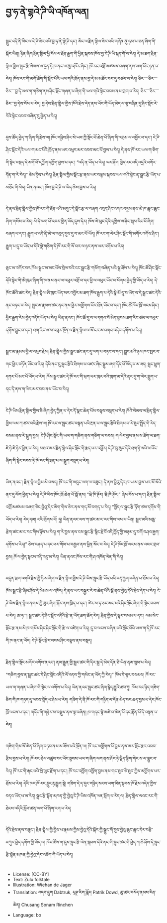 # བྱ་ཧ་ནེ་གྷའེ་ཌི་ཡི་འཁོན་ལན།

##
སྒྲུང་འདི་ནི་མིང་ལ་ངེ་ཌི་ཟེར་བའི་བྱ་ཧ་ནེ་གྷེ་ཌི་དང་། མིང་ལ་རྗིན་གྷིལ་ཟེར་བའི་གཞོན་ནུ་ཧམ་པ་ཅན་ཞིག་གི་སྐོར་ཡིན། ཉིན་ཞིག་རྗིན་གྷིལ་ཕྱི་རོལ་ལ་རྔོན་རྒྱག་གི་ཕྱིན་སྐབས་ཁོས་བྱ་ངེ་ཌི་ཡི་སྐད་གོ་བ་རེད། དེ་མ་ཐག་རྗིན་གྷིལ་གྱིས་སྦྲང་རྩི་སེམས་ལ་དྲན་ཏེ་ཁ་ནང་ལ་ཆུ་འཁོར་ཞིང་། ཁོ་རང་འགྲོ་མཚམས་བཞག་ནས་ཡག་པོར་ཉན་པ་རེད། ཁོས་རང་གི་མགོ་ཐོག་གི་སྡོང་པོའི་ཡལ་གའི་ཁྲོད་ནས་བྱ་དེ་མ་མཐོང་བར་དུ་བཙལ་བ་རེད། ཅིར་་་་་ཅིར་་་་ཅིར་་་་བྱ་དེ་ཡལ་ག་གཅིག་ནས་ཤིང་སྡོང་གཞན་པ་ཞིག་གི་ཡལ་གའི་སྟེང་བབས་ནས་གྲག་པ་རེད། ཅིར་་་་ཅིར་་་་ཅིར་་་བྱ་དེས་བོས་པ་རེད། བྱ་དེས་རྗིན་གྷིལ་གྱིས་ཁོའི་རྗེས་དེད་ནས་ཡོང་གི་ཡོད་མེད་ལ་ལྟ་བཞིན་དུ་ཤིང་སྡོང་རེ་རེའི་སྟེང་འབབ་བཞིན་དུ་ཕྱིན་པ་རེད།

##
དུས་ཚོད་ཕྱེད་ཀ་ཞིག་གི་རྗེས་ལ། ཁོང་གཉིས་ཤིང་སེ་ཡབ་ཀྱི་སྡོང་པོ་ཆེན་པོ་ཞིག་གི་འགྲམ་ལ་འབྱོར་བ་དང་། ངེ་ཌི་ཤིང་སྡོང་དེའི་ཡལ་ག་མང་པོའི་ཁྲོད་ནས་ཡར་འཕུར་མར་འབབ་མང་པོ་བྱས་པ་རེད། དེ་ནས་ཁོ་རང་ཡལ་ག་ཅིག་གི་སྟེང་བསྡད་དེ་མགོ་བོ་དཀྱོག་དཀྱོག་བྱས་པ་དང་། “འདི་ན་ཡོད་པ་རེད། ཡར་ཤོག ཁྱེད་རང་འདི་འདྲའི་འགོར་དོན་ག་རེ་རེད།” ཅེས་དྲིས་པ་རེད། རྗིན་གྷིལ་གྱིས་སྡོང་རྩ་ནས་ཡར་བལྟས་སྐབས་ཡལ་གའི་སྟེང་ན་སྦྲང་རྩི་ཡོད་པ་མཐོང་གི་མེད། ཡིན་ནའང་། ཁོས་བྱ་ངེ་ཌི་ལ་ཡིད་ཆེས་བྱས་པ་རེད།

##
དེ་ནས་རྗིན་གྷིལ་གྱིས་ཁོ་རང་གི་རྔོན་པའི་མདུང་དེ་སྡོང་རྩ་ལ་བཞག འབུད་ཤིང་འགའ་བཏུས་ནས་མེ་ཁ་ཆུང་ཆུང་ཞིག་གསོས་པ་རེད། མེ་དེ་ཡག་པོ་འབར་གྱིན་ཡོད་དུས་དེར། ཁོས་མེ་ཕུང་དེའི་དཀྱིལ་ལ་ཤིང་སྐམ་རིང་པོ་ཞིག་བཞག་པ་དང་། རྒྱུག་པ་འདི་ནི་མེ་ལ་འབུད་དུས་དུ་བ་མང་པོ་ཡོད། ཁོ་རང་ག་ལེར་ཤིང་སྡོང་གི་མགོར་འགོས་ཤིང་། རྒྱུག་པ་དུ་བ་ཡོད་པ་དེའི་སྣེ་གཅིག་དེ་ཁོ་རང་གི་སོ་བར་ལ་ཉར་ནས་ཡར་འགོས་པ་རེད།

##
ཅུང་མ་འགོར་བར་ཁོས་སྦྲང་མ་མང་པོས་བྲེལ་བའི་ངང་སྦྲང་རྩི་གསོག་བཞིན་པའི་སྒྲ་ཐོས་པ་རེད། ཁོང་ཚོ་ཤིང་སྡོང་དེའི་སྟེང་གི་ཨི་ཁུང་ཞིག་གི་ཁ་ནས་ནང་ལ་འཕུར་འགྲོ་བ་དང་ཕྱི་ལ་འཕུར་ཡོང་བ་སོགས་བྱེད་ཀྱི་ཡོད་པ་རེད། དེ་ཁོང་ཚོའི་ཚང་རེད། རྗིན་གྷིལ་ཨི་ཁུང་ཡོད་སར་འབྱོར་མ་ཐག་ཁོས་རྒྱུག་པ་དེའི་སྣེ་མོ་དུ་བ་ཡོད་ས་དེ་སྦྲང་ཚང་དེའི་ནང་བཏང་བ་རེད། སྦྲང་མ་རྣམས་ཚང་ནང་ནས་ཕྱིར་མགྱོགས་པོར་ཐོན་ཡོང་བ་དང་། ཁོང་ཚོ་ཁོང་ཁྲོ་ལངས་ཤིང་། ཕྱིར་རྒྱག་རེས་བྱེད་འདོད་ཡོད་པ་རེད། ཡིན་ནའང་། ཁོང་ཚོ་དུ་བ་ལ་དགའ་བོ་མེད་སྟབས་ཐག་རིང་ཙམ་ལ་འཕུར་དགོས་བྱུང་བ་དང་། ཐག་རིང་ལ་མ་འཕུར་སྔོན་ལ་རྗིན་གྷིལ་ལ་སོ་ངར་མ་འགའ་འདེབ་དགོས་པ་རེད།

##
སྦྲང་མ་རྣམས་ཕྱི་ལ་འཕུར་རྗེས། རྗིན་གྷིལ་གྱིས་སྦྲང་ཚང་ནང་དུ་ལག་པ་བཏང་བ་དང་། སྦྲང་མའི་ཉལ་ཁང་སྤར་བ་གང་ཕྱིར་བཏོན་ཡོང་བ་རེད། དེའི་ནང་དུ་སྦྲང་རྩིའི་ཐིགས་པ་འཛར་ཞིང་སྣུམ་ཞག་དོད་པོ་ཡོད་པ་མ་ཟད། སྦྲང་ཕྲུག་དཀར་པོ་མང་པོ་ཡོད་པ་རེད། ཁོས་སྦྲང་ཚང་དེ་ཁོ་རང་གི་ཕྲག་པར་ཁུར་བའི་ཁུག་མ་དེའི་ནང་དུ་ག་ལེར་བླུག་པ་དང་དེ་ནས་ག་ལེར་མར་བབ་ནས་ཡོང་བ་རེད།

##
ངེ་ཌི་ཡིས་རྗིན་གྷིལ་གྱིས་ཅི་ཞིག་བྱེད་ཀྱིན་པ་དེར་དོ་སྣང་ཆེན་པོས་བལྟས་བསྡད་པ་རེད། ཁོའི་སེམས་ལ་རྗིན་གྷིལ་གྱིས་ལས་ཀ་ཚར་བའི་རྗེས་ལ། ཁོ་རང་ལ་སྦྲང་ཚང་བསྟན་པའི་རྔན་པ་ལ་སྦྲང་རྩིའི་ཐིགས་པ་རེ་ཟུང་སྤྲོད་གི་རེད་བསམ་ནས་རེ་སྒུག་བྱས། ངེ་ཌི་ཤིང་སྡོང་གི་ཡལ་ག་གཅིག་ནས་གཅིག་ལ་བབས། ག་ལེར་བྱས་ནས་ས་ཐོག་ལ་ཐག་ཇེ་ཉེ་ཇེ་ཉེར་ཕྱིན་པ་རེད། མཐའ་མར་རྗིན་གྷིལ་ཤིང་སྡོང་གི་རྩད་པར་འབྱོར། ངེ་ཌི་བུ་ཆུང་དེའི་ཐག་ཉེ་སའི་ཕ་བོང་ཞིག་གི་སྟེང་བབས་ཏེ་ཁོ་རང་གི་རྔན་པ་ལ་སྒུག་བསྡད་པ་རེད།

##
ཡིན་ནའང་། རྗིན་གྷིལ་གྱིས་མེ་བསད། ཁོ་རང་གི་མདུང་ལག་ལ་བཟུང་། དེ་ནས་བྱེའུ་དེར་ཁ་ཡ་མ་བྱས་པར་སོ་སོའི་ནང་དུ་ལོག་ཕྱིན་པ་རེད། ངེ་ཌི་ཡིས་ཁོང་ཁྲོ་ཆེན་པོ་སྒོ་ནས། “ཝེ་ཁི་ཊོར། ཝི་ཁི་ཊོར།” ཞེས་བོས་པ་དང་། རྗིན་གྷིལ་འགྲོ་མཚམས་བཞག་ཅིང་བྱེའུ་དེར་མིག་གིས་ཅེར་ནས་གད་མོ་བགད་པ་རེད། “ཁྱོད་ལ་སྦྲང་རྩི་ཏོག་ཙམ་དགོས་གི་ཡོད་པ་རེད། རེད་དམ། ངའི་གྲོགས་པོ། ཧཱ། ཡིན་ནའང་ལས་ཀ་ཚང་མ་ང་རང་གིས་ལས་པ་ཡིན། སྦྲང་མའི་མཆུ་རྩེག་ཚང་མ་ང་རང་གིས་ཉོས་པ་རེད། ག་རེ་བྱས་ནས་ངས་སྦྲང་རྩི་སྙིང་རྗེ་བོ་འདི་ཁྱོད་ཀྱི་མཉམ་དུ་བགོ་བཤའ་རྒྱག་དགོས་པ་རེད།” ཅེས་བཤད་པ་དང་ཕར་གོམ་པ་བརྒྱབ་ནས་ཕྱིན་སོང་བ་རེད། ངེ་ཌི་ཁོང་ཁྲོ་ལངས་ནས་འབར་གྲབ་བྱས། ཁོ་ལ་བྱེད་སྟངས་འདི་འདྲ་མ་རེད། ཡིན་ནའང་ཁོས་རང་གི་ཤ་འཁོན་ལེན་གི་རེད།

##
བདུན་ཕྲག་འགའི་རྗེས་ཀྱི་ཉི་མ་ཞིག་ལ་རྗིན་གྷིལ་གྱིས་ངེ་ཌི་ཡིས་སྦྲང་རྩི་ཡོད་པའི་བརྡ་རྒྱག་བཞིན་པ་ཐོས་པ་རེད། ཁོས་སྦྲང་རྩི་ཞིམ་ཤོས་དེ་སེམས་ལ་འཁོར། དེ་ནས་ཡང་བསྐྱར་རེ་བ་ཆེན་པོའི་སྒོ་ནས་བྱེའུ་དེའི་རྗེས་དེད་པ་རེད། ངེ་ཌེ་ཡིས་རྗིན་གྷིལ་ནགས་ཀྱི་ཟུར་ཞིག་སྐོར་ནས་ཁྲིད་པ་དང་། ཚེར་མ་ཧ་ཅང་མང་སའི་ཤིང་སྡོང་ཞིག་གི་སྟེང་བབས་པ་རེད། ཨ་ཧ་་་། སྦྲང་ཚང་དེ་ཤིང་སྡོང་འདིའི་རྩེ་ན་ཡོད་ཐག་ཆོད་རེད། རྗིན་གྱིས་དེ་ལྟར་བསམ་པ་དང་། ལམ་སེང་སྡོང་རྩ་ནས་མེ་ཁ་གསོས་ཤིང་ཤིང་སྡོང་གི་རྩེ་ལ་འཛེག་པ་རེད། དུ་བ་ལངས་བཞིན་པའི་སྡོང་བོའི་ཡལ་ག་དེ་ཁོ་རང་གི་ཁ་ནང་ན་ཡོད། ངེ་ཌེ་སྡོང་རྩེར་བབས་ཤིང་བལྟས་ནས་བསྡད།

##
རྗིན་གྷིལ་སྡོང་མགོར་འགོས་ནའང་། ནམ་རྒྱུན་གྱི་སྦྲང་ཚང་གི་དིར་སྒྲ་དེ་མེད་དོན་ཅི་ཡིན་ནམ་སྙམ་པ་རེད། “གཅིག་བྱས་ན་སྦྲང་ཚང་དེ་ཤིང་སྡོང་འདིའི་ལོ་འདབ་ཀྱི་གསེང་ན་ཡོད་ཀྱི་རེད།” ཁོས་དེ་ལྟར་བསམས། ཁོ་རང་ཡལ་ག་གཞན་པ་ཞིག་གི་སྟེང་ལ་འགོས་པ་རེད། ཡིན་ནའང་སྦྲང་ཚང་ཞིག་རྙེད་རྒྱུའི་ཚབ་ཏུ། ཁོས་རང་ཉིད་གཟིག་ཅིག་གི་ཁ་གཏད་དུ་ལངས་སྡོད་པ་ཤེས་པ་རེད། གཟིག་དེ་ནི་ཁོ་རང་གི་གཉིད་ལ་དོན་མེད་བར་ཆད་བྱས་པ་དེར་ཁོང་ཁྲོ་ལངས་པ་དང་། གདོང་གི་གཉེར་མ་བསྡུས་ནས་ལྟ་བཞིན། ཁ་གདང་སྟེ་མཆེ་བ་ཆེན་པོ་དང་རྣོན་པོ་དེ་བསྟན་པ་རེད།

##
གཟིག་གིས་སོ་ཆེན་པོ་ཞིག་བཏབ་ནས་མ་ཟོས་པའི་སྔོན་ལ། ཁོ་རང་མགྱོགས་པོ་བྱས་ནས་མར་སྡོང་རྩར་འབབ་རྩིས་བྱས་པ་རེད། ཁོ་རང་བྲེལ་འཚུབ་ངང་ཡོང་སྟབས་ཡལ་ག་ཞིག་ལག་ནས་ཤོར་ཏེ་ལྗིད་ལྟིག་གེར་ས་ལ་ལྷུང་བ་རེད། ཁོ་རང་གི་རྐང་པའི་སྲེ་ལུང་རྫོག་པ་དང་། ཁོ་རང་འཁྱོག་འཁྱོག་བྱས་ནས་གང་ཐུབ་ཅི་ཐུབ་ཀྱིས་མགྱོགས་པར་བྲོས་པ་རེད། དེའི་ཁར་ཁོ་རང་རླུང་རྟ་རྒྱུག་སྟེ། གཟིག་དེ་ད་དུང་གཉིད་སངས་ཡག་མིན་སྟབས་ཁོ་རྗེས་འདེད་ཀྱིས་བདའ་ཡོད་པ་མ་རེད། སྦྲང་རྩི་སྟོན་མཁན་གྱི་བྱེའུ་ངེ་ཌི་ཡིས་འཁོན་ལན་སློག་པ་རེད་ལ། རྗིན་གྷིལ་ལའང་རང་གི་ཐེངས་འདིའི་སློབ་ཚན་ཡག་པོ་ཞིག་རག་པ་རེད།

##
དེའི་རྗེས་ནས་བཟུང་། རྗིན་གྷིལ་གྱི་བྱིས་པ་རྣམས་ཀྱིས་བྱེའུ་དེའི་སྐོར་གྱི་སྒྲུང་གོ་དུས་བྱེའུ་ཆུང་ཆུང་དེར་བརྩི་བཀུར་བྱེད་དགོས་ཀྱི་ཡོད་ལ། ཁོང་ཚོས་ག་དུས་སྦྲང་རྩི་ལེན་སྐབས་དེའི་ནང་གི་སྦྲང་ཚང་གི་ཕྱེད་ཀ་ཆེ་ཤོས་དེ་སྦྲང་རྩི་སྟོན་མཁན་གྱི་བྱེའུ་དེར་འཇོག་གི་ཡོད་པ་རེད།

##
* License: [CC-BY]
* Text: Zulu folktale
* Illustration: Wiehan de Jager
* Translation: འདབ་དྲུག Dabtruk, པཱཊ་རིག་ཌཱོཌ། Patrik Dowd, ཆུ་ཚང་བསོད་ནམས་རིན་ཆེན། Chusang Sonam Rinchen
* Language: bo
